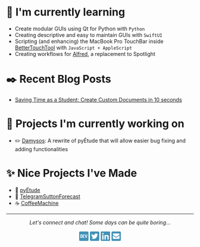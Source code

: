 # :school_satchel: I'm currently learning

- Create modular GUIs using Qt for Python with `Python`
- Creating descriptive and easy to maintain GUIs with `SwiftUI`
- Scripting (and enhancing) the MacBook Pro TouchBar inside [BetterTouchTool](https://folivora.ai) with `JavaScript + AppleScript`
- Creating workflows for [Alfred](https://www.alfredapp.com), a replacement to Spotlight

# :black_nib: Recent Blog Posts

- [Saving Time as a Student: Create Custom Documents in 10 seconds](https://dev.to/bourgonlaurent/saving-time-as-a-student-create-custom-documents-in-10-seconds-4hea)

# :hammer: Projects I'm currently working on

- :pencil2: [Damysos](https://github.com/BourgonLaurent/pyEtude/tree/refactor-damysos): A rewrite of pyÉtude that will allow easier bug fixing and adding functionalities

# :sparkles: Nice Projects I've Made

- :notebook_with_decorative_cover: [pyÉtude](https://github.com/BourgonLaurent/pyEtude)
- :ski: [TelegramSuttonForecast](https://github.com/BourgonLaurent/pyEtude)
- :coffee: [CoffeeMachine](https://github.com/BourgonLaurent/CoffeeMachine)

---

<footer>
    <p align="center">
    <i>Let's connect and chat! Some days can be quite boring...</i>
        <p align="center">
            <a href="https://dev.to/bourgonlaurent" alt="DEV"><img src="https://raw.githubusercontent.com/BourgonLaurent/BourgonLaurent/master/dev.svg" width="5%"></a>
            <a href="https://twitter.com/BourgonLau" alt="Twitter"><img src="https://raw.githubusercontent.com/BourgonLaurent/BourgonLaurent/master/twitter-square.svg" width="5%"></a>
            <a href="https://www.linkedin.com/in/bourgonlaurent/" alt="Linkedin"><img src="https://raw.githubusercontent.com/BourgonLaurent/BourgonLaurent/master/linkedin.svg" width="5%"></a>
            <a href="mailto:laurent.bourgon@outlook.com" alt="Contact me"><img src="https://raw.githubusercontent.com/BourgonLaurent/BourgonLaurent/master/envelope-square.svg" width="5%"></a>
        </p>
    </p>
</footer>
